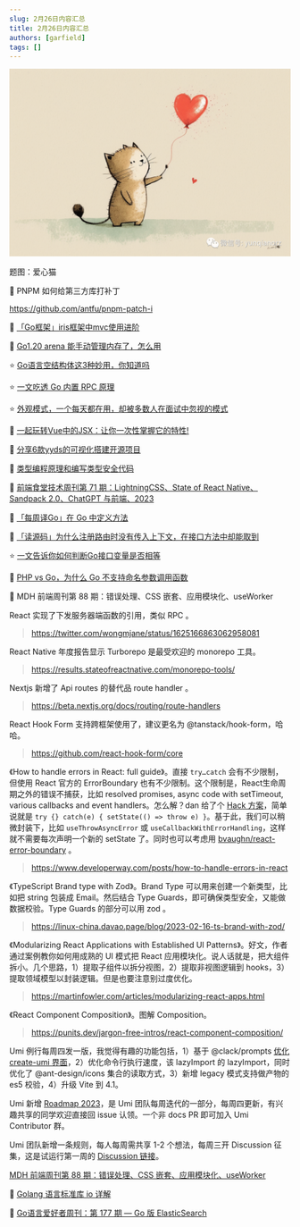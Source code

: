 ```yaml
---
slug: 2月26日内容汇总
title: 2月26日内容汇总
authors: [garfield]
tags: []
---
```


![image](./image.png)

题图：爱心猫

📒 PNPM 如何给第三方库打补丁

https://github.com/antfu/pnpm-patch-i

📒 [「Go框架」iris框架中mvc使用进阶](https://mp.weixin.qq.com/s/85rJofdu2kwu41z5NANDcw)

📒 [Go1.20 arena 能手动管理内存了，怎么用](https://mp.weixin.qq.com/s/mwWMOwLsiY8EtODpyEoTIg)

⭐️ [Go语言空结构体这3种妙用，你知道吗](https://mp.weixin.qq.com/s/0C1JJiElxRT-Alx6aVnTtQ)

⭐️ [一文吃透 Go 内置 RPC 原理](https://mp.weixin.qq.com/s/ExfVdEM7_YWlQF6GhFn74A)

⭐️ [外观模式，一个每天都在用，却被多数人在面试中忽视的模式](https://mp.weixin.qq.com/s/tC9xfZFJvcNEbTXHQYvT6w)

📒 [一起玩转Vue中的JSX：让你一次性掌握它的特性!](https://mp.weixin.qq.com/s/Ear2yeHfbNdnJnP8S2xTIQ)

📒 [分享6款yyds的可视化搭建开源项目](https://juejin.cn/post/7202423344146202684)

📒 [类型编程原理和编写类型安全代码](https://juejin.cn/post/7202413628809199676)

📒 [前端食堂技术周刊第 71 期：LightningCSS、State of React Native、Sandpack 2.0、ChatGPT 与前端、2023](https://juejin.cn/post/7202164243613073464)

📒 [「每周译Go」在 Go 中定义方法](https://mp.weixin.qq.com/s/2pw6Rix1tDqdsrwSLEQsoQ)

📒 [「读源码」为什么注册路由时没有传入上下文，在接口方法中却能取到](https://mp.weixin.qq.com/s/HRQfrG4qqXtEMTezg53a-g)

⭐️ [一文告诉你如何判断Go接口变量是否相等](https://mp.weixin.qq.com/s/6_ygmyd64LP7rlkrOh-kRQ)

📒 [PHP vs Go，为什么 Go 不支持命名参数调用函数](https://juejin.cn/post/7202066150938902587)

📒 MDH 前端周刊第 88 期：错误处理、CSS 嵌套、应用模块化、useWorker

React 实现了下发服务器端函数的引用，类似 RPC 。

> https://twitter.com/wongmjane/status/1625166863062958081

React Native 年度报告显示 Turborepo 是最受欢迎的 monorepo 工具。

> https://results.stateofreactnative.com/monorepo-tools/

Nextjs 新增了 Api routes 的替代品 route handler 。

> https://beta.nextjs.org/docs/routing/route-handlers

React Hook Form 支持跨框架使用了，建议更名为 @tanstack/hook-form，哈哈。

> https://github.com/react-hook-form/core

《How to handle errors in React: full guide》。直接 `try…catch` 会有不少限制，但使用 React 官方的 ErrorBoundary 也有不少限制。这个限制是，React生命周期之外的错误不捕获，比如 resolved promises, async code with setTimeout, various callbacks and event handlers。怎么解？dan 给了个 [Hack 方案](https://github.com/facebook/react/issues/14981#issuecomment-468460187)，简单说就是 `try {} catch(e) { setState(() => throw e) }`。基于此，我们可以稍微封装下，比如 `useThrowAsyncError` 或 `useCallbackWithErrorHandling`，这样就不需要每次声明一个新的 setState 了。同时也可以考虑用 [bvaughn/react-error-boundary](https://github.com/bvaughn/react-error-boundary) 。

> https://www.developerway.com/posts/how-to-handle-errors-in-react

《TypeScript Brand type with Zod》。Brand Type 可以用来创建一个新类型，比如把 string 包装成 Email。然后结合 Type Guards，即可确保类型安全，又能做数据校验。Type Guards 的部分可以用 zod 。

> https://linux-china.davao.page/blog/2023-02-16-ts-brand-with-zod/

《Modularizing React Applications with Established UI Patterns》。好文，作者通过案例教你如何用成熟的 UI 模式把 React 应用模块化。说人话就是，把大组件拆小。几个思路，1）提取子组件以拆分视图，2）提取非视图逻辑到 hooks，3）提取领域模型以封装逻辑。但是也要注意别过度优化。

> https://martinfowler.com/articles/modularizing-react-apps.html

《React Component Composition》。图解 Composition。

> https://punits.dev/jargon-free-intros/react-component-composition/

Umi 例行每周四发一版，我觉得有趣的功能包括，1）基于 @clack/prompts [优化 create-umi 界面](https://github.com/umijs/umi/pull/10508)，2）优化命令行执行速度，该 lazyImport 的 lazyImport，同时优化了 @ant-design/icons 集合的读取方式，3）新增 legacy 模式支持做产物的 es5 校验，4）升级 Vite 到 4.1。

Umi 新增 [Roadmap 2023](https://github.com/umijs/umi/issues/10423)，是 Umi 团队每周迭代的一部分，每周四更新，有兴趣共享的同学欢迎直接回 issue 认领。一个非 docs PR 即可加入 Umi Contributor 群。

Umi 团队新增一条规则，每人每周需共享 1-2 个想法，每周三开 Discussion 征集，这是试运行第一周的 [Discussion 链接](https://github.com/umijs/umi/discussions/10516)。

[MDH 前端周刊第 88 期：错误处理、CSS 嵌套、应用模块化、useWorker](https://mdhweekly.com/weekly/issue-0088)

📒 [Golang 语言标准库 io 详解](https://mp.weixin.qq.com/s/ApHdIvEcki4LxLheBoB2ew)

📒 [Go语言爱好者周刊：第 177 期 — Go 版 ElasticSearch](https://mp.weixin.qq.com/s/ioW72PZV3Vx0UiiKFyXcBA)
